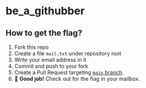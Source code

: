 # be_a_githubber

## How to get the flag?

1. Fork this repo
2. Create a file `mail.txt` under repository root
3. Write your email address in it
4. Commit and push to your fork
5. Create a Pull Request targeting [`main` branch](https://github.com/CSharperMantle/be_a_githubber/tree/main).
6. :tada: **Good job!** Check out for the flag in your mailbox.
